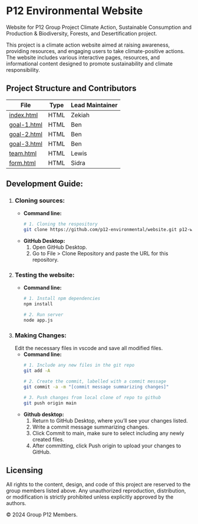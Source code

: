 # P12 Environmental Website
Website for P12 Group Project Climate Action, Sustainable Consumption and Production &amp;
Biodiversity, Forests, and Desertification project.

This project is a climate action website aimed at raising awareness, providing resources,
and engaging users to take climate-positive actions. The website includes various interactive
pages, resources, and informational content designed to promote sustainability and climate responsibility.

## Project Structure and Contributors

| File                                    | Type | Lead Maintainer  |
|-----------------------------------------|------|------------------|
| [index.html](./app/public/index.html)   | HTML | Zekiah           |
| [goal-1.html](./app/public/goal-1.html) | HTML | Ben              |
| [goal-2.html](./app/public/goal-2.html) | HTML | Ben              |
| [goal-3.html](./app/public/goal-3.html) | HTML | Ben              |
| [team.html](./app/public/team.html)     | HTML | Lewis            |
| [form.html](./app/public/form.html)     | HTML | Sidra            |

## Development Guide:
1. ### Cloning sources:
    - **Command line:**
        ```bash
        # 1. Cloning the respository
        git clone https://github.com/p12-environmental/website.git p12-website
        ```
    - **GitHub Desktop:**
        1. Open GitHub Desktop.
        2. Go to File > Clone Repository and paste the URL for this repository.
2. ### Testing the website:
    - **Command line:**
        ```sh
        # 1. Install npm dependencies
        npm install
        ```
        ```sh
        # 2. Run server
        node app.js
        ```
3. ### Making Changes:
    Edit the necessary files in vscode and save all modified files.
    - **Command line:**
        ```bash
        # 1. Include any new files in the git repo
        git add -A
        ```
        ```bash
        # 2. Create the commit, labelled with a commit message
        git commit -a -m "[commit message summarizing changes]"
        ```
        ```bash
        # 3. Push changes from local clone of repo to github
        git push origin main
        ```
    - **Github desktop:**
        1. Return to GitHub Desktop, where you’ll see your changes listed.
        2. Write a commit message summarizing changes.
        3. Click Commit to main, make sure to select including any newly created files.
        4. After committing, click Push origin to upload your changes to GitHub.

## Licensing
All rights to the content, design, and code of this project are reserved to the group members listed above. Any unauthorized reproduction, distribution, or modification is strictly prohibited unless explicitly approved by the authors.

© 2024 Group P12 Members.
